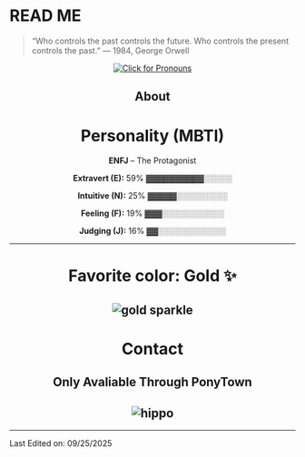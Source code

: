 # READ ME
> “Who controls the past controls the future. Who controls the present controls the past.” — 1984, George Orwell
<div align="center">

[![Click for Pronouns](https://img.shields.io/badge/Click%20for%20Pronouns-WASD-FFD700?style=for-the-badge)](https://pronouns.cc/@WASD)

## About
# Personality (MBTI)   
**ENFJ** – The Protagonist 

**Extravert (E):** 59% ▓▓▓▓▓▓▓▓▓▓░░░░░

**Intuitive (N):** 25% ▓▓▓▓▓░░░░░░░░░

**Feeling (F):** 19% ▓▓▓░░░░░░░░░░░

**Judging (J):** 16% ▓▓░░░░░░░░░░░░

-------------------
# Favorite color: Gold ✨
![gold sparkle](https://media2.giphy.com/media/v1.Y2lkPTc5MGI3NjExeTM3cWhvZTRhNWptOHN2bGRyYm9neXMwYXY3Y242cm14bWVwZmNyayZlcD12MV9pbnRlcm5hbF9naWZfYnlfaWQmY3Q9cw/kMAsQuuEeQIwm4eSVJ/giphy.gif)
-------------------


# Contact
Only Avaliable Through PonyTown
-------------------
![hippo](https://media3.giphy.com/media/aUovxH8Vf9qDu/giphy.gif)
-------------------

</div>

-----

Last Edited on: 09/25/2025
